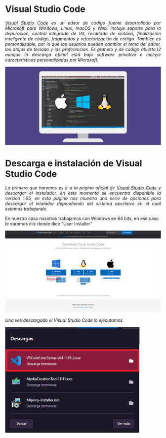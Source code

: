 # <b>Visual Studio Code </b>
<cite style="display:block; text-align: justify">[Visual Studio Code][1_0] es un editor de código fuente desarrollado por Microsoft para Windows, Linux, macOS y Web. Incluye soporte para la depuración, control integrado de Git, resaltado de sintaxis, finalización inteligente de código, fragmentos y refactorización de código. También es personalizable, por lo que los usuarios pueden cambiar el tema del editor, los atajos de teclado y las preferencias. Es gratuito y de código abierto,1​2​ aunque la descarga oficial está bajo software privativo e incluye características personalizadas por Microsoft.</cite>

[1_0]:https://es.wikipedia.org/wiki/Visual_Studio_Code

[1_1]:https://code.visualstudio.com/download

![visual](img-Visual//img0.webp) 

# <b>Descarga e instalación de Visual Studio Code </b>
<cite style="display:block; text-align: justify">Lo primero que haremos es ir a la página oficial de [Visual Studio Code][1_1] y descargar el instalador, en este momento se encuentra disponible la version 1.65, en esta pagina nos muestra una serie de opciones para descargar el intalador dependiendo del sistema opertaivo en el cual estemos trabajando.

En nuestro caso nosotros trabajamos con Windows en 64 bits, en ese caso le daremos clic donde dice "User Installer" </cite>

![visual](img-Visual//img1.png) 

<cite style="display:block; text-align: justify">Una ves descargado el Visual Studio Code lo ejecutamos.</cite>

![visual](img-Visual/img2.jpeg) 
